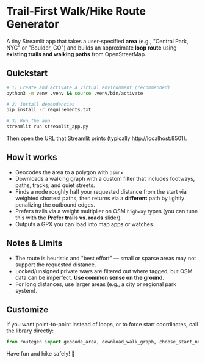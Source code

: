 
# Trail‑First Walk/Hike Route Generator

A tiny Streamlit app that takes a user-specified **area** (e.g., "Central Park, NYC" or "Boulder, CO") and builds an approximate **loop route** using **existing trails and walking paths** from OpenStreetMap.

## Quickstart

```bash
# 1) Create and activate a virtual environment (recommended)
python3 -m venv .venv && source .venv/bin/activate

# 2) Install dependencies
pip install -r requirements.txt

# 3) Run the app
streamlit run streamlit_app.py
```

Then open the URL that Streamlit prints (typically http://localhost:8501).

## How it works

- Geocodes the area to a polygon with `osmnx`.
- Downloads a walking graph with a custom filter that includes footways, paths, tracks, and quiet streets.
- Finds a node roughly half your requested distance from the start via weighted shortest paths, then returns via a **different** path by lightly penalizing the outbound edges.
- Prefers trails via a weight multiplier on OSM `highway` types (you can tune this with the **Prefer trails vs. roads** slider).
- Outputs a GPX you can load into map apps or watches.

## Notes & Limits

- The route is heuristic and "best effort" — small or sparse areas may not support the requested distance.
- Locked/unsigned private ways are filtered out where tagged, but OSM data can be imperfect. **Use common sense on the ground.**
- For long distances, use larger areas (e.g., a city or regional park system).

## Customize

If you want point-to-point instead of loops, or to force start coordinates, call the library directly:

```python
from routegen import geocode_area, download_walk_graph, choose_start_node, loop_route, route_nodes_to_latlon, export_gpx
```

Have fun and hike safely! 🥾
